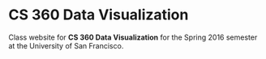 # CS 360 Data Visualization

Class website for **CS 360 Data Visualization** for the Spring 2016 semester at the University of San Francisco.

